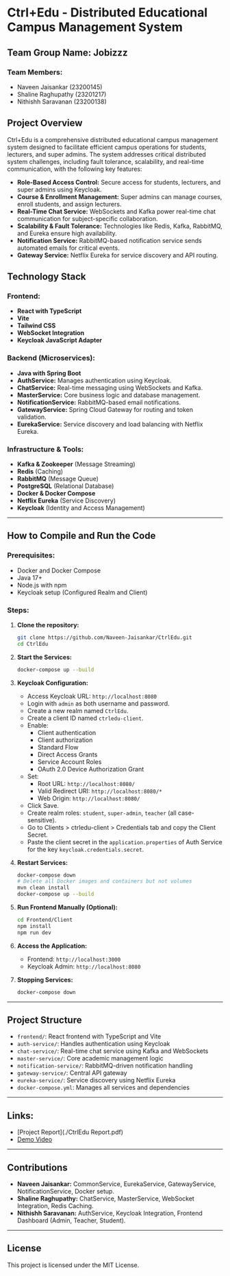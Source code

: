 # Ctrl+Edu - Distributed Educational Campus Management System

## Team Group Name: Jobizzz
### Team Members:
- Naveen Jaisankar (23200145)
- Shaline Raghupathy (23201217)
- Nithishh Saravanan (23200138)

## Project Overview
Ctrl+Edu is a comprehensive distributed educational campus management system designed to facilitate efficient campus operations for students, lecturers, and super admins. The system addresses critical distributed system challenges, including fault tolerance, scalability, and real-time communication, with the following key features:

- **Role-Based Access Control:** Secure access for students, lecturers, and super admins using Keycloak.
- **Course & Enrollment Management:** Super admins can manage courses, enroll students, and assign lecturers.
- **Real-Time Chat Service:** WebSockets and Kafka power real-time chat communication for subject-specific collaboration.
- **Scalability & Fault Tolerance:** Technologies like Redis, Kafka, RabbitMQ, and Eureka ensure high availability.
- **Notification Service:** RabbitMQ-based notification service sends automated emails for critical events.
- **Gateway Service:** Netflix Eureka for service discovery and API routing.

## Technology Stack

### Frontend:
- **React with TypeScript**
- **Vite**
- **Tailwind CSS**
- **WebSocket Integration**
- **Keycloak JavaScript Adapter**

### Backend (Microservices):
- **Java with Spring Boot**
- **AuthService:** Manages authentication using Keycloak.
- **ChatService:** Real-time messaging using WebSockets and Kafka.
- **MasterService:** Core business logic and database management.
- **NotificationService:** RabbitMQ-based email notifications.
- **GatewayService:** Spring Cloud Gateway for routing and token validation.
- **EurekaService:** Service discovery and load balancing with Netflix Eureka.

### Infrastructure & Tools:
- **Kafka & Zookeeper** (Message Streaming)
- **Redis** (Caching)
- **RabbitMQ** (Message Queue)
- **PostgreSQL** (Relational Database)
- **Docker & Docker Compose**
- **Netflix Eureka** (Service Discovery)
- **Keycloak** (Identity and Access Management)

---

## How to Compile and Run the Code

### Prerequisites:
- Docker and Docker Compose
- Java 17+
- Node.js with npm
- Keycloak setup (Configured Realm and Client)

### Steps:
1. **Clone the repository:**
   ```bash
   git clone https://github.com/Naveen-Jaisankar/CtrlEdu.git
   cd CtrlEdu
   ```
2. **Start the Services:**
   ```bash
   docker-compose up --build
   ```
3. **Keycloak Configuration:**
   - Access Keycloak URL: `http://localhost:8080`
   - Login with `admin` as both username and password.
   - Create a new realm named `CtrlEdu`.
   - Create a client ID named `ctrledu-client`.
   - Enable:
     - Client authentication
     - Client authorization
     - Standard Flow
     - Direct Access Grants
     - Service Account Roles
     - OAuth 2.0 Device Authorization Grant
   - Set:
     - Root URL: `http://localhost:8080/`
     - Valid Redirect URI: `http://localhost:8080/*`
     - Web Origin: `http://localhost:8080/`
   - Click Save.
   - Create realm roles: `student`, `super-admin`, `teacher` (all case-sensitive).
   - Go to Clients > ctrledu-client > Credentials tab and copy the Client Secret.
   - Paste the client secret in the `application.properties` of Auth Service for the key `keycloak.credentials.secret`.

4. **Restart Services:**
   ```bash
   docker-compose down
   # Delete all Docker images and containers but not volumes
   mvn clean install
   docker-compose up --build
   ```

5. **Run Frontend Manually (Optional):**
   ```bash
   cd Frontend/Client
   npm install
   npm run dev
   ```
6. **Access the Application:**
   - Frontend: `http://localhost:3000`
   - Keycloak Admin: `http://localhost:8080`

7. **Stopping Services:**
   ```bash
   docker-compose down
   ```

---

## Project Structure
- `frontend/`: React frontend with TypeScript and Vite
- `auth-service/`: Handles authentication using Keycloak
- `chat-service/`: Real-time chat service using Kafka and WebSockets
- `master-service/`: Core academic management logic
- `notification-service/`: RabbitMQ-driven notification handling
- `gateway-service/`: Central API gateway
- `eureka-service/`: Service discovery using Netflix Eureka
- `docker-compose.yml`: Manages all services and dependencies

---

## Links:
- [Project Report](./CtrlEdu Report.pdf)
- [Demo Video](CtrlEdu_Demo.mp4)

---

## Contributions
- **Naveen Jaisankar:** CommonService, EurekaService, GatewayService, NotificationService, Docker setup.
- **Shaline Raghupathy:** ChatService, MasterService, WebSocket Integration, Redis Caching.
- **Nithishh Saravanan:** AuthService, Keycloak Integration, Frontend Dashboard (Admin, Teacher, Student).

---

## License
This project is licensed under the MIT License.

